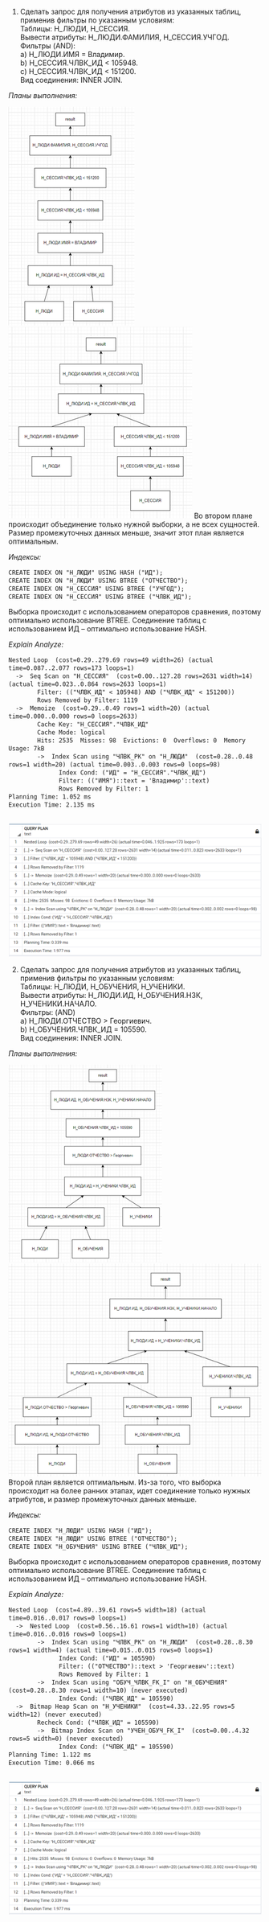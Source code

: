1. Сделать запрос для получения атрибутов из указанных таблиц, применив фильтры по указанным условиям: <br>
Таблицы: Н_ЛЮДИ, Н_СЕССИЯ. <br>
Вывести атрибуты: Н_ЛЮДИ.ФАМИЛИЯ, Н_СЕССИЯ.УЧГОД. <br>
Фильтры (AND): <br>
a) Н_ЛЮДИ.ИМЯ = Владимир. <br>
b) Н_СЕССИЯ.ЧЛВК_ИД < 105948. <br>
c) Н_СЕССИЯ.ЧЛВК_ИД < 151200. <br>
Вид соединения: INNER JOIN. <br>

<i>Планы выполнения:</i> <br>

<img src='img/plan1.png'></img>
<img src='img/plan2.png'></img>
Во втором плане происходит объединение только нужной выборки, а не всех сущностей. Размер промежуточных данных меньше, значит этот план является оптимальным. <br>

<i>Индексы:</i> <br>

```
CREATE INDEX ON "Н_ЛЮДИ" USING HASH ("ИД");
CREATE INDEX ON "Н_ЛЮДИ" USING BTREE ("ОТЧЕСТВО");
CREATE INDEX ON "Н_СЕССИЯ" USING BTREE ("УЧГОД");
CREATE INDEX ON "Н_СЕССИЯ" USING BTREE ("ЧЛВК_ИД");

```
Выборка происходит с использованием операторов сравнения, поэтому оптимально использование BTREE. Соединение таблиц с использованием ИД – оптимально использование HASH. <br>

<i>Explain Analyze:</i> <br>

```
Nested Loop  (cost=0.29..279.69 rows=49 width=26) (actual time=0.087..2.077 rows=173 loops=1)
  ->  Seq Scan on "Н_СЕССИЯ"  (cost=0.00..127.28 rows=2631 width=14) (actual time=0.023..0.864 rows=2633 loops=1)
        Filter: (("ЧЛВК_ИД" < 105948) AND ("ЧЛВК_ИД" < 151200))
        Rows Removed by Filter: 1119
  ->  Memoize  (cost=0.29..0.49 rows=1 width=20) (actual time=0.000..0.000 rows=0 loops=2633)
        Cache Key: "Н_СЕССИЯ"."ЧЛВК_ИД"
        Cache Mode: logical
        Hits: 2535  Misses: 98  Evictions: 0  Overflows: 0  Memory Usage: 7kB
        ->  Index Scan using "ЧЛВК_PK" on "Н_ЛЮДИ"  (cost=0.28..0.48 rows=1 width=20) (actual time=0.003..0.003 rows=0 loops=98)
              Index Cond: ("ИД" = "Н_СЕССИЯ"."ЧЛВК_ИД")
              Filter: (("ИМЯ")::text = 'Владимир'::text)
              Rows Removed by Filter: 1
Planning Time: 1.052 ms
Execution Time: 2.135 ms

```
<br>
<img src='img/analyze1.png'></img>
<br>

2. Сделать запрос для получения атрибутов из указанных таблиц, применив фильтры по указанным условиям: <br>
Таблицы: Н_ЛЮДИ, Н_ОБУЧЕНИЯ, Н_УЧЕНИКИ. <br>
Вывести атрибуты: Н_ЛЮДИ.ИД, Н_ОБУЧЕНИЯ.НЗК, Н_УЧЕНИКИ.НАЧАЛО. <br>
Фильтры: (AND) <br>
a) Н_ЛЮДИ.ОТЧЕСТВО > Георгиевич. <br>
b) Н_ОБУЧЕНИЯ.ЧЛВК_ИД = 105590. <br>
Вид соединения: INNER JOIN. <br>

<i>Планы выполнения:</i>

<img src='img/plan3.png'></img>
<img src='img/plan4.png'></img>
Второй план является оптимальным. Из-за того, что выборка происходит на более ранних этапах, идет соединение только нужных атрибутов, и размер промежуточных данных меньше. <br>

<i>Индексы:</i> <br>

```
CREATE INDEX "Н_ЛЮДИ" USING HASH ("ИД");
CREATE INDEX "Н_ЛЮДИ" USING BTREE ("ОТЧЕСТВО");
CREATE INDEX "Н_ОБУЧЕНИЯ" USING BTREE ("ЧЛВК_ИД");

```
Выборка происходит с использованием операторов сравнения, поэтому оптимально использование BTREE. Соединение таблиц с использованием ИД – оптимально использование HASH. <br>


<i>Explain Analyze:</i> <br>

```
Nested Loop  (cost=4.89..39.61 rows=5 width=18) (actual time=0.016..0.017 rows=0 loops=1)
  ->  Nested Loop  (cost=0.56..16.61 rows=1 width=10) (actual time=0.016..0.016 rows=0 loops=1)
        ->  Index Scan using "ЧЛВК_PK" on "Н_ЛЮДИ"  (cost=0.28..8.30 rows=1 width=4) (actual time=0.015..0.015 rows=0 loops=1)
              Index Cond: ("ИД" = 105590)
              Filter: (("ОТЧЕСТВО")::text > 'Георгиевич'::text)
              Rows Removed by Filter: 1
        ->  Index Scan using "ОБУЧ_ЧЛВК_FK_I" on "Н_ОБУЧЕНИЯ"  (cost=0.28..8.30 rows=1 width=10) (never executed)
              Index Cond: ("ЧЛВК_ИД" = 105590)
  ->  Bitmap Heap Scan on "Н_УЧЕНИКИ"  (cost=4.33..22.95 rows=5 width=12) (never executed)
        Recheck Cond: ("ЧЛВК_ИД" = 105590)
        ->  Bitmap Index Scan on "УЧЕН_ОБУЧ_FK_I"  (cost=0.00..4.32 rows=5 width=0) (never executed)
              Index Cond: ("ЧЛВК_ИД" = 105590)
Planning Time: 1.122 ms
Execution Time: 0.066 ms

```
<br>
<img src='img/analyze1.png'></img>
<br>